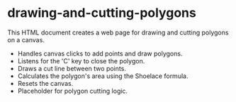 # drawing-and-cutting-polygons
This HTML document creates a web page for drawing and cutting polygons on a canvas.
- Handles canvas clicks to add points and draw polygons.
- Listens for the 'C' key to close the polygon.
- Draws a cut line between two points.
- Calculates the polygon's area using the Shoelace formula.
- Resets the canvas.
- Placeholder for polygon cutting logic.

